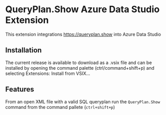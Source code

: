 # QueryPlan.Show Azure Data Studio Extension

This extension integrations https://queryplan.show into Azure Data Studio

## Installation

The current release is available to download as a .vsix file and can be installed by opening the command palette (ctrl/command+shift+p) and selecting Extensions: Install from VSIX...

## Features

From an open XML file with a valid SQL queryplan run the `QueryPlan.Show` command from the command pallete (`ctrl+shift+p`)